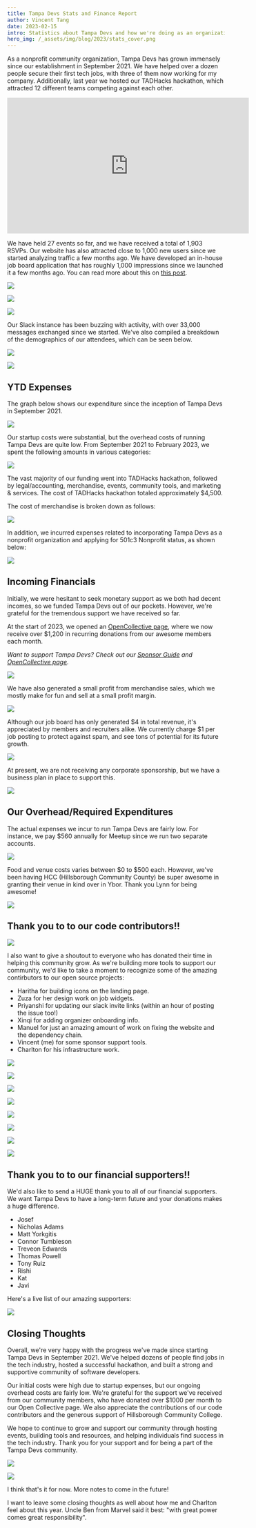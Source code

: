 ```yaml
---
title: Tampa Devs Stats and Finance Report
author: Vincent Tang
date: 2023-02-15
intro: Statistics about Tampa Devs and how we're doing as an organization with some notes about finances
hero_img: /_assets/img/blog/2023/stats_cover.png
---
```


As a nonprofit community organization, Tampa Devs has grown immensely since our establishment in September 2021. We have helped over a dozen people secure their first tech jobs, with three of them now working for my company. Additionally, last year we hosted our TADHacks hackathon, which attracted 12 different teams competing against each other. 

<div class="video-embed">
  <iframe width="560" height="315" src="https://www.youtube.com/embed/fEXdLheZW6k" title="TADHack 2022 Hackathon Highlight Reel" frameborder="0" allow="accelerometer; autoplay; clipboard-write; encrypted-media; gyroscope; picture-in-picture; web-share" allowfullscreen></iframe>
</div>

We have held 27 events so far, and we have received a total of 1,903 RSVPs. Our website has also attracted close to 1,000 new users since we started analyzing traffic a few months ago. We have developed an in-house job board application that has roughly 1,000 impressions since we launched it a few months ago. You can read more about this on [this post](https://blog.ctis.me/2022/11/launching-tampadevs-job-board/).

![](/_assets/img/blog/2023/stats1.png)

![](/_assets/img/blog/2023/stats2.png)

![](/_assets/img/blog/2023/stats3.png)

Our Slack instance has been buzzing with activity, with over 33,000 messages exchanged since we started. We've also compiled a breakdown of the demographics of our attendees, which can be seen below.

![](/_assets/img/blog/2023/stats4.png)

![](/_assets/img/blog/2023/stats5.png)


## YTD Expenses

The graph below shows our expenditure since the inception of Tampa Devs in September 2021.

![](/_assets/img/blog/2023/stats6.png)

Our startup costs were substantial, but the overhead costs of running Tampa Devs are quite low. From September 2021 to February 2023, we spent the following amounts in various categories:

![](/_assets/img/blog/2023/stats7.png)

The vast majority of our funding went into TADHacks hackathon, followed by legal/accounting, merchandise, events, community tools, and marketing & services. The cost of TADHacks hackathon totaled approximately $4,500.

The cost of merchandise is broken down as follows:

![](/_assets/img/blog/2023/stats9.png)

In addition, we incurred expenses related to incorporating Tampa Devs as a nonprofit organization and applying for 501c3 Nonprofit status, as shown below:

![](/_assets/img/blog/2023/stats10.png)


## Incoming Financials

Initially, we were hesitant to seek monetary support as we both had decent incomes, so we funded Tampa Devs out of our pockets. However, we're grateful for the tremendous support we have received so far. 

At the start of 2023, we opened an [OpenCollective page](https://tampa.dev/donate), where we now receive over $1,200 in recurring donations from our awesome members each month.

_Want to support Tampa Devs? Check out our [Sponsor Guide](https://tampa.dev/sponsor-guide) and [OpenCollective page](https://tampa.dev/donate)._

![](/_assets/img/blog/2023/stats11.png)

We have also generated a small profit from merchandise sales, which we mostly make for fun and sell at a small profit margin.

![](/_assets/img/blog/2023/stats12.png)

Although our job board has only generated $4 in total revenue, it's appreciated by members and recruiters alike. We currently charge $1 per job posting to protect against spam, and see tons of potential for its future growth.

![](/_assets/img/blog/2023/stats13.png)

At present, we are not receiving any corporate sponsorship, but we have a business plan in place to support this.

![](/_assets/img/blog/2023/stats14.png)


## Our Overhead/Required Expenditures

The actual expenses we incur to run Tampa Devs are fairly low. For instance, we pay $560 annually for Meetup since we run two separate accounts.

![](/_assets/img/blog/2023/stats15.png)

Food and venue costs varies between $0 to $500 each. However, we've been having HCC (Hillsborough Community County) be super awesome in granting their venue in kind over in Ybor. Thank you Lynn for being awesome!

![](/_assets/img/blog/2023/stats16.png)


## Thank you to to our code contributors!!

![](https://opencollective.com/tampadevs/contributors.svg?width=890&button=false)

I also want to give a shoutout to everyone who has donated their time in helping this community grow. As we're building more tools to support our community, we'd like to take a moment to recognize some of the amazing contirbutors to our open source projects:

- Haritha for building icons on the landing page.
- Zuza for her design work on job widgets.
- Priyanshi for updating our slack invite links (within an hour of posting the issue too!)
- Xinqi for adding organizer onboarding info.
- Manuel for just an amazing amount of work on fixing the website and the dependency chain.
- Vincent (me) for some sponsor support tools.
- Charlton for his infrastructure work.

![](/_assets/img/blog/2023/stats17.png)

![](/_assets/img/blog/2023/stats18.png)

![](/_assets/img/blog/2023/stats19.png)

![](/_assets/img/blog/2023/stats20.png)

![](/_assets/img/blog/2023/stats21.png)

![](/_assets/img/blog/2023/stats22.png)

![](/_assets/img/blog/2023/stats23.png)

![](/_assets/img/blog/2023/stats24.png)


## Thank you to to our financial supporters!!

We'd also like to send a HUGE thank you to all of our financial supporters. We want Tampa Devs to have a long-term future and your donations makes a huge difference.

- Josef 
- Nicholas Adams
- Matt Yorkgitis
- Connor Tumbleson
- Treveon Edwards
- Thomas Powell
- Tony Ruiz
- Rishi
- Kat
- Javi

Here's a live list of our amazing supporters:

![](https://opencollective.com/tampadevs/backers.svg?width=950)


## Closing Thoughts

Overall, we're very happy with the progress we've made since starting Tampa Devs in September 2021. We've helped dozens of people find jobs in the tech industry, hosted a successful hackathon, and built a strong and supportive community of software developers.

Our initial costs were high due to startup expenses, but our ongoing overhead costs are fairly low. We're grateful for the support we've received from our community members, who have donated over $1000 per month to our Open Collective page. We also appreciate the contributions of our code contributors and the generous support of Hillsborough Community College.

We hope to continue to grow and support our community through hosting events, building tools and resources, and helping individuals find success in the tech industry. Thank you for your support and for being a part of the Tampa Devs community.

![](/_assets/img/blog/2023/stats26.png)

![](/_assets/img/blog/2023/stats27.png)

I think that's it for now. More notes to come in the future!

I want to leave some closing thoughts as well about how me and Charlton feel about this year. Uncle Ben from Marvel said it best: "with great power comes great responsibility".
